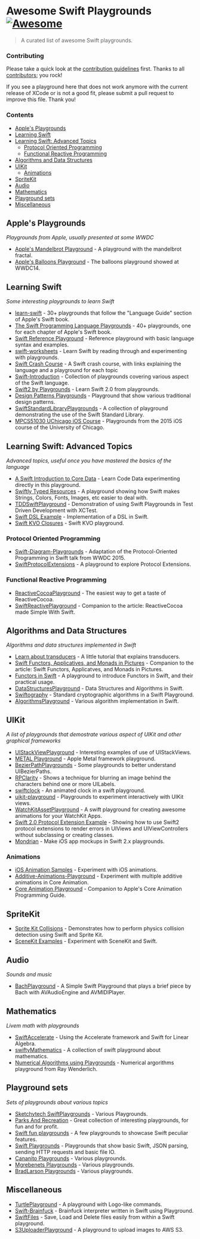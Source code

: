 # Awesome Swift Playgrounds [![Awesome](https://cdn.rawgit.com/sindresorhus/awesome/d7305f38d29fed78fa85652e3a63e154dd8e8829/media/badge.svg)](https://github.com/sindresorhus/awesome)
> A curated list of awesome Swift playgrounds.
    
### Contributing

Please take a quick look at the [contribution guidelines](https://github.com/uraimo/awesome-swift-playgrounds/blob/master/CONTRIBUTING.md) first. Thanks to all [contributors](https://github.com/uraimo/awesome-swift-playgrounds/graphs/contributors); you rock!

If you see a playground here that does not work anymore with the current release of XCode or is not a good fit, please submit a pull request to improve this file. Thank you!

### Contents

- [Apple's Playgrounds](#apple)
- [Learning Swift](#learning)
- [Learning Swift: Advanced Topics](#advanced)
  - [Protocol Oriented Programming](#prot)
  - [Functional Reactive Programming](#frp)
- [Algorithms and Data Structures](#algos)
- [UIKit](#uikit)
  - [Animations](#anim)
- [SpriteKit](#sprite)
- [Audio](#audio)
- [Mathematics](#math)
- [Playground sets](#sets)
- [Miscellaneous](#misc)


## Apple's Playgrounds
*Playgrounds from Apple, usually presented at some WWDC*

* [Apple's Mandelbrot Playground](https://developer.apple.com/swift/blog/downloads/Mandelbrot.zip) - A playground with the mandelbrot fractal.
* [Apple's Balloons Playground](https://developer.apple.com/swift/blog/downloads/Balloons.zip) - The balloons playground showed at WWDC14.


## Learning Swift
*Some interesting playgrounds to learn Swift*

* [learn-swift](https://github.com/nettlep/learn-swift) - 30+ playgrounds that follow the "Language Guide" section of Apple's Swift book.
* [The Swift Programming Language Playgrounds](https://github.com/danielpi/Swift-Playgrounds) - 40+ playgrounds, one for each chapter of Apple's Swift book.
* [Swift Reference Playground](https://github.com/sivragav/swift-reference-pg) - Reference playground with basic language syntax and examples.
* [swift-worksheets](https://github.com/austinzheng/swift-worksheets) - Learn Swift by reading through and experimenting with playgrounds.
* [Swift Crash Course](https://github.com/kefbytes/Swift_Crash_Course) - A Swift crash course, with links explaining the language and a playground for each topic
* [Swift-Introduction](https://github.com/cnoon/Swift-Introduction) - Collection of playgrounds covering various aspect of the Swift language.
* [Swift2 by Playgrounds](https://github.com/developerY/Swift2_Playgrounds) - Learn Swift 2.0 from playgrounds.
* [Design Patterns Playgrounds](https://github.com/ihrd/Design-Patterns-Playground) - Playground that show various traditional design patterns.
* [SwiftStandardLibraryPlaygrounds](https://github.com/iosdevzone/SwiftStandardLibraryPlaygrounds) - A collection of playground demonstrating the use of the Swift Standard Library.
* [MPCS51030 UChicago iOS Course](https://github.com/uchicago-mobi/MPCS51032-2015-Spring-Playgrounds) - Playgrounds from the 2015 iOS course of the University of Chicago.

## Learning Swift: Advanced Topics
*Advanced topics, useful once you have mastered the basics of the language*

* [A Swift Introduction to Core Data](https://github.com/andyshep/CoreDataPlayground) - Learn Code Data experimenting directly in this playground.
* [Swiftly Typed Resources](https://github.com/jstart/Swiftly-Typed-Resources) - A playground showing how Swift makes Strings, Colors, Fonts, Images, etc easier to deal with.
* [TDDSwiftPlayground](https://github.com/sshrpe/TDDSwiftPlayground) - Demonstration of using Swift Playgrounds in Test Driven Development with XCTest.
* [Swift DSL Example](https://github.com/cfdrake/swift-dsl-example) - Implementation of a DSL in Swift.
* [Swift KVO Closures](https://github.com/rectalogic/KVOPlayground) - Swift KVO playground.

### Protocol Oriented Programming

* [Swift-Diagram-Playgrounds](https://github.com/alskipp/Swift-Diagram-Playgrounds) - Adaptation of the Protocol-Oriented Programming in Swift talk from WWDC 2015.
* [SwiftProtocolExtensions](https://github.com/davidahouse/SwiftProtocolExtensions) - A playground to explore Protocol Extensions.

### Functional Reactive Programming

* [ReactiveCocoaPlayground](https://github.com/nikita-leonov/ReactiveCocoaPlayground) - The easiest way to get a taste of ReactiveCocoa.
* [SwiftReactivePlayground](https://github.com/ColinEberhardt/SwiftReactivePlayground) - Companion to the article: ReactiveCocoa made Simple With Swift.

## Algorithms and Data Structures
*Algorithms and data structures implemented in Swift*

* [Learn about transducers](https://github.com/mbrandonw/learn-transducers-playground) - A little tutorial that explains transducers.
* [Swift Functors, Applicatives, and Monads in Pictures](https://github.com/mokacoding/Swift-Functors-Applicative-Monads-In-Pictures-Playground) - Companion to the article: Swift Functors, Applicatves, and Monads in Pictures.
* [Functors in Swift](https://github.com/mokagio/Swift-Functor-Introduction-Playground) - A playground to introduce Functors in Swift, and their practical usage.
* [DataStructuresPlayground](https://github.com/oliverfoggin/DataStructuresPlayground) - Data Structures and Algorithms in Swift.
* [Swiftography](https://github.com/sketchytech/Swiftography) - Standard cryptographic algorithms in a Swift Playground.
* [AlgorithmsPlayground](https://github.com/ashokgelal/AlgorithmsPlayground) - Various algorithm implementation in Swift.
 
## UIKit
*A list of playgrounds that demostrate various aspect of UIKit and other graphical frameworks*

* [UIStackViewPlayground](https://github.com/dasdom/UIStackViewPlayground) - Interesting examples of use of UIStackViews.                                                    
* [METAL Playground](https://github.com/haawa799/METAL_Playground) - Apple Metal framework playground.
* [BezierPathPlaygrounds](https://github.com/DigitalLeaves/BezierPathPlaygrounds) - Some playgrounds to better understand UIBezierPaths.
* [RPClarity](https://github.com/RobotsAndPencils/RPClarity) - Shows a technique for blurring an image behind the characters behind one or more UILabels.
* [swiftclock](https://github.com/nickoneill/swiftclock) - An animated clock in a swift playground.
* [uikit-playground](https://github.com/ralfebert/uikit-playground) - Playgrounds to experiment interactively with UIKit views.
* [WatchKitAssetPlayground](https://github.com/cwimberger/WatchKitAssetPlayground) - A swift playground for creating awesome animations for your WatchKit Apps.
* [Swift 2.0 Protocol Extension Example](https://github.com/jhurray/Swift2-Protocol-Extension-Example) - Showing how to use Swift2 protocol extensions to render errors in UIViews and UIViewControllers without subclassing or creating classes.
* [Mondrian](https://github.com/timbellay/Mondrian) - Make iOS app mockups in Swift 2.x playgrounds.

### Animations

* [iOS Animation Samples](https://github.com/JakeLin/iOSAnimationSample) - Experiment with iOS animations.
* [Additive-Animations-Playground](https://github.com/d-ronnqvist/Additive-Animations-Playground) - Experiment with multiple additive animations in Core Animation.
* [Core Animation Playground](https://github.com/knightsc/CoreAnimationPlayground) - Companion to Apple's Core Animation Programming Guide.

## SpriteKit

* [Sprite Kit Collisions](https://github.com/jaredmpayne/Sprite-Kit-Collisions-Playground) - Demonstrates how to perform physics collision detection using Swift and Sprite Kit.
* [SceneKit Examples](https://github.com/UCh/swift-scene-kit-playgrounds) - Experiment with SceneKit and Swift.

## Audio
*Sounds and music*

* [BachPlayground](https://github.com/dreamwieber/BachPlayground) - A Simple Swift Playground that plays a brief piece by Bach with AVAudioEngine and AVMIDIPlayer.

## Mathematics
*Livem math with playgrounds*

* [SwiftAccelerate](https://github.com/haginile/SwiftAccelerate) - Using the Accelerate framework and Swift for Linear Algebra.
* [swiftyMathematics](https://github.com/DylanModesitt/swiftyMathematics) - A collection of swift playground about mathematics.
* [Numerical Algorithms using Playgrounds](http://www.raywenderlich.com/99559/numeric-algorithms-using-playgrounds) - Numerical argorithms playground from Ray Wenderlich.

## Playground sets
*Sets of playgrounds about various topics*

* [Sketchytech SwiftPlaygrounds](https://github.com/sketchytech/SwiftPlaygrounds) - Various Playgrounds.
* [Parks And Recreation](https://github.com/zwaldowski/ParksAndRecreation) - Great collection of interesting playgrounds, for fun and for profit.
* [Swift fun playgrounds](https://github.com/madbat/Swift-fun-playgrounds) - A few playgrounds to showcase Swift peculiar features.
* [Swift Playgrounds](https://github.com/dmikusa/swift_playgrounds) - Playgrounds that show basic Swift, JSON parsing, sending HTTP requests and basic file IO.
* [Cananito Playgrounds](https://github.com/Cananito/Playgrounds) - Various playgrounds.
* [Mgrebenets Playgrounds](https://) - Various playgrounds.
* [BradLarson Playgrounds](https://github.com/BradLarson/PersonalSwiftPlaygrounds) - Various playgrounds.

## Miscellaneous

* [TurtlePlayground](https://github.com/dimsumthinking/TurtlePlayground) - A playground with Logo-like commands.
* [Swift-Brainfuck](https://github.com/xavieryao/Swift-Brainfuck) - Brainfuck interpreter written in Swift using Playground.
* [SwiftFiles](https://github.com/sketchytech/SwiftFiles) - Save, Load and Delete files easily from within a Swift playground.
* [S3UploaderPlayground](https://github.com/djromero/S3UploaderPlayground) - A playground to upload images to AWS S3.

